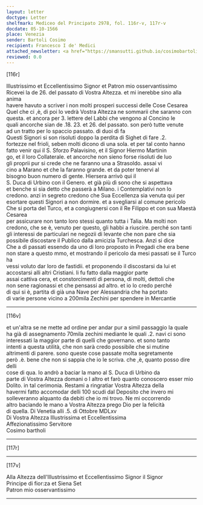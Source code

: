 ```yaml
---
layout: letter
doctype: Letter
shelfmark: Mediceo del Principato 2978, fol. 116r-v, 117r-v
docdate: 05-10-1566
place: Venezia
sender: Bartoli Cosimo
recipient: Francesco I de' Medici
attached_newsletter: <a href="https://smansutti.github.io/cosimobartoli/texts/3079_190/">3079_190</a>
reviewed: 0.0
---
```


[116r]  
  
  
Illustrissimo et Eccellentissimo Signor et Patron mio osservantissimo  
Ricevei la de 26. del passato di Vostra Altezza. et mi inerebbe sino alla anima  
havere havuto a scriver i non molti prosperi successi delle Cose Cesarea  
Quel che ci ,è, di poi lo vedrà Vostra Altezza ne sommarii che saranno con  
questa. et ancora per 3. lettere del Labbi che vengono al Concino le  
quali ancorche sian de .18. 23. et 26. del passato. son però tutte venute  
ad un tratto per lo spaccio passato. di duoi dì fa  
Questi Signori si son risoluti doppo la perdita di Sighet di fare .2.  
fortezze nel frioli, seben molti dicono di una sola. et per tal conto hanno  
fatto venir qui il S. Sforzo Palavisino, et il Signor Hiermo Martinin  
go, et il loro Collaterale. et ancorche non sieno forse risoluti de luo  
gli proprii pur si crede che ne faranno una a Strasoldo. assai vi  
cino a Marano et che la faranno grande. et da poter tenervi al  
bisogno buon numero di gente. Hiersera arrivò qui il  
S. Duca di Urbino con il Genero. et già più dì sono che si aspettava  
et benche si sia detto che passerà a Milano. i Contemplativi non lo  
credono. anzi in segreto credono che Sua Eccellenza sia venuta qui per  
esortare questi Signori a non dormire. et a svegliarsi al comune pericolo  
Che si porta del Turco, et a congiugnersi con il Re Filippo et con sua Maestà Cesarea  
per assicurare non tanto loro stessi quanto tutta i Talia. Ma molti non  
credono, che se è, venuto per questo, gli habbi a riuscire. perché son tanti  
gli interessi de particulari ne negozii di levante che non pare che sia  
possibile discostare il Publico dalla amicizia Turchesca. Anzi si dice  
Che a dì passati essendo da uno di loro proposto in Pregadi che era bene  
non stare a questo mmo, et mostrando il pericolo da mesi passati se il Turco ha  
vessi voluto dar loro de fastidii. et proponendo il discostarsi da lui et  
accostarsi alli altri Cristiani. li fu fatto dalla maggior parte  
assai cattiva cera, et constorcimenti di persona, di molti, dettoli che  
non sene ragionassi et che pensassi ad altro. et io lo credo perché  
di qui si è, partita di già una Nave per Alessandria che ha portato  
di varie persone vicino a 200mila Zechini per spendere in Mercantie  
  
---  

[116v]  
  
  
et un'altra se ne mette ad ordine per andar pur a simil passaggio la quale  
ha già di assegnamento 70mila zechini mediante le quali .2. navi ci sono  
interessati la maggior parte di quelli che governano. et sono tanto  
intenti a questa utilità, che non sarà credo possibile che si mutine  
altrimenti di parere. sono queste cose passate molta segretamente  
però .è. bene che non si sappia che io le scriva. che ,è, quanto posso dire delli  
cose di qua. Io andrò a baciar la mano al S. Duca di Urbino da  
parte di Vostra Altezza domani o l altro et farò quanto conoscero esser mio  
Dolito. in tal cerimonia. Restami a ringratiar Vostra Altezza della  
havermi fatto accomodar delli 100 scudi dal Deposito che invero mi  
solleveranno alquanto da debiti che io mi trovo. Ne mi occorrendo  
altro baciando le mano a Vostra Altezza prego Dio per la felicità  
di quella. Di Venetia alli .5. di Ottobre MDLxv  
Di Vostra Altezza Illustrissima et Eccellentissima  
Affezionatissimo Servitore  
Cosimo bartholi  
  
---  

[117r]  
  
  
  
---  

[117v]  
  
  
Alla Altezza dell'Illustrissimo et Eccellentissimo Signor il Signor  
Principe di fior:za et Siena Set  
Patron mio osservantissimo  
  
---  

